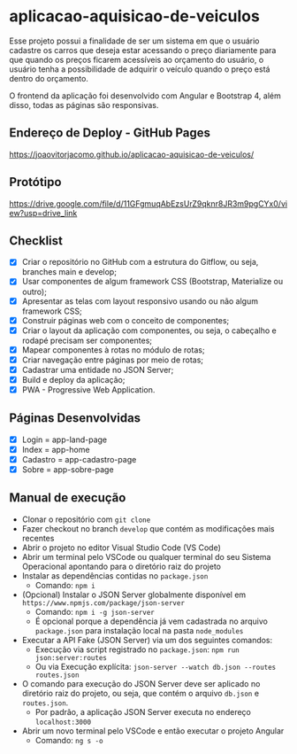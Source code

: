 # aplicacao-aquisicao-de-veiculos

Esse projeto possui a finalidade de ser um sistema em que o usuário cadastre os carros que deseja estar acessando o preço diariamente para que quando os preços ficarem acessíveis ao orçamento do usuário, o usuário tenha a possibilidade de adquirir o veículo quando o preço está dentro do orçamento.

O frontend da aplicação foi desenvolvido com Angular e Bootstrap 4, além disso, todas as páginas são responsivas.

## Endereço de Deploy - GitHub Pages

https://joaovitorjacomo.github.io/aplicacao-aquisicao-de-veiculos/

## Protótipo

https://drive.google.com/file/d/11GFgmuqAbEzsUrZ9qknr8JR3m9pgCYx0/view?usp=drive_link

## Checklist

- [x] Criar o repositório no GitHub com a estrutura do Gitflow, ou seja, branches main e develop;
- [x] Usar componentes de algum framework CSS (Bootstrap, Materialize ou outro);
- [x] Apresentar as telas com layout responsivo usando ou não algum framework CSS;
- [x] Construir páginas web com o conceito de componentes;
- [x] Criar o layout da aplicação com componentes, ou seja, o cabeçalho e rodapé precisam ser componentes;
- [x] Mapear componentes à rotas no módulo de rotas;
- [x] Criar navegação entre páginas por meio de rotas;
- [x] Cadastrar uma entidade no JSON Server;
- [x] Build e deploy da aplicação;
- [x] PWA - Progressive Web Application.

## Páginas Desenvolvidas

-[x] Login = app-land-page
-[x] Index = app-home
-[x] Cadastro = app-cadastro-page
-[x] Sobre = app-sobre-page

## Manual de execução
- Clonar o repositório com `git clone`
- Fazer checkout no branch `develop` que contém as modificações mais recentes
- Abrir o projeto no editor Visual Studio Code (VS Code)
- Abrir um terminal pelo VSCode ou qualquer terminal do seu Sistema Operacional apontando para o diretório raiz do projeto 
- Instalar as dependências contidas no `package.json`
  - Comando: `npm i`
- (Opcional) Instalar o JSON Server globalmente disponível em `https://www.npmjs.com/package/json-server`
  - Comando: `npm i -g json-server` 
  - É opcional porque a dependência já vem cadastrada no arquivo `package.json` para instalação local na pasta `node_modules`
- Executar a API Fake (JSON Server) via um dos seguintes comandos: 
  - Execução via script registrado no `package.json`: `npm run json:server:routes` 
  - Ou via Execução explícita: `json-server --watch db.json --routes routes.json`
- O comando para execução do JSON Server deve ser aplicado no diretório raiz do projeto, ou seja, que contém o arquivo `db.json` e `routes.json`.
  - Por padrão, a aplicação JSON Server executa no endereço `localhost:3000`    
- Abrir um novo terminal pelo VSCode e então executar o projeto Angular
  - Comando: `ng s -o`
